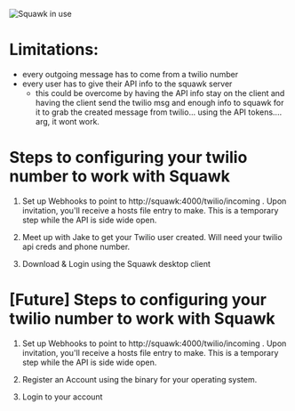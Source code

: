 ![Squawk in use](https://www.dropbox.com/s/xvmyq6c7kar3j9f/Screenshot%202015-07-06%2023.45.05.png?dl=0)

# Limitations:

* every outgoing message has to come from a twilio number
* every user has to give their API info to the squawk server
  * this could be overcome by having the API info stay on the client and having the client send the twilio msg and enough info to squawk for it to grab the created message from twilio... using the API tokens.... arg, it wont work.

# Steps to configuring your twilio number to work with Squawk

1) Set up Webhooks to point to http://squawk:4000/twilio/incoming . Upon invitation, you'll receive a hosts file entry to make. This is a temporary step while the API is side wide open.

2) Meet up with Jake to get your Twilio user created. Will need your twilio api creds and phone number.

3) Download & Login using the Squawk desktop client

# [Future] Steps to configuring your twilio number to work with Squawk

1) Set up Webhooks to point to http://squawk:4000/twilio/incoming . Upon invitation, you'll receive a hosts file entry to make. This is a temporary step while the API is side wide open.

2) Register an Account using the binary for your operating system.

3) Login to your account